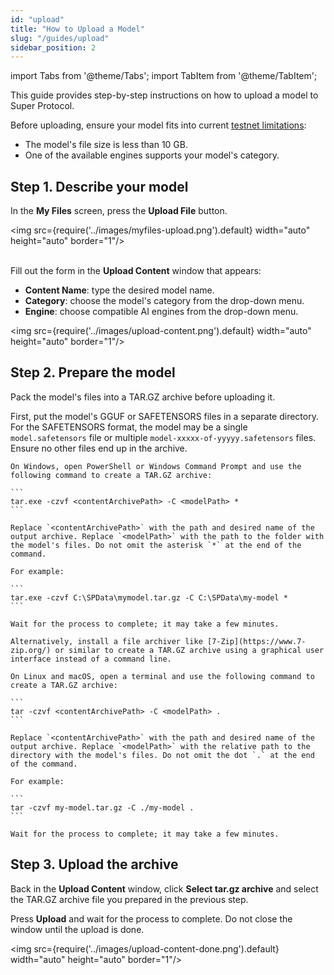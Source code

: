 ```yaml
---
id: "upload"
title: "How to Upload a Model"
slug: "/guides/upload"
sidebar_position: 2
---
```


import Tabs from '@theme/Tabs';
import TabItem from '@theme/TabItem';

This guide provides step-by-step instructions on how to upload a model to Super Protocol.

Before uploading, ensure your model fits into current [testnet limitations](/marketplace/limitations):

- The model's file size is less than 10 GB.
- One of the available engines supports your model's category.

## Step 1. Describe your model

In the **My Files** screen, press the **Upload File** button.

<img src={require('../images/myfiles-upload.png').default} width="auto" height="auto" border="1"/>
<br/>
<br/>

Fill out the form in the **Upload Content** window that appears:

- **Content Name**: type the desired model name.
- **Category**: choose the model's category from the drop-down menu.
- **Engine**: choose compatible AI engines from the drop-down menu.

<img src={require('../images/upload-content.png').default} width="auto" height="auto" border="1"/>
<br/>

## Step 2. Prepare the model

Pack the model's files into a TAR.GZ archive before uploading it.

First, put the model's GGUF or SAFETENSORS files in a separate directory. For the SAFETENSORS format, the model may be a single `model.safetensors` file or multiple `model-xxxxx-of-yyyyy.safetensors` files. Ensure no other files end up in the archive.

<Tabs>
  <TabItem value="windows" label="Windows" default>

    On Windows, open PowerShell or Windows Command Prompt and use the following command to create a TAR.GZ archive:

    ```
    tar.exe -czvf <contentArchivePath> -C <modelPath> *
    ```

    Replace `<contentArchivePath>` with the path and desired name of the output archive. Replace `<modelPath>` with the path to the folder with the model's files. Do not omit the asterisk `*` at the end of the command.

    For example:

    ```
    tar.exe -czvf C:\SPData\mymodel.tar.gz -C C:\SPData\my-model *
    ```

    Wait for the process to complete; it may take a few minutes.

    Alternatively, install a file archiver like [7-Zip](https://www.7-zip.org/) or similar to create a TAR.GZ archive using a graphical user interface instead of a command line.

  </TabItem>
  <TabItem value="linux" label="Linux and macOS">

    On Linux and macOS, open a terminal and use the following command to create a TAR.GZ archive:

    ```
    tar -czvf <contentArchivePath> -C <modelPath> .
    ```

    Replace `<contentArchivePath>` with the path and desired name of the output archive. Replace `<modelPath>` with the relative path to the directory with the model's files. Do not omit the dot `.` at the end of the command.

    For example:

    ```
    tar -czvf my-model.tar.gz -C ./my-model .
    ```

    Wait for the process to complete; it may take a few minutes.

  </TabItem>
</Tabs>

## Step 3. Upload the archive

Back in the **Upload Content** window, click **Select tar.gz archive** and select the TAR.GZ archive file you prepared in the previous step.

Press **Upload** and wait for the process to complete. Do not close the window until the upload is done.

<img src={require('../images/upload-content-done.png').default} width="auto" height="auto" border="1"/>
<br/>